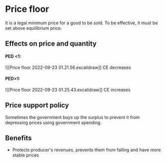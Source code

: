 # Price floor
It is a legal minimum price for a good to be sold. To be effective, it must be set above equilibrium price. 

## Effects on price and quantity
#### PED <1:
![[Price floor 2022-09-23 01.21.56.excalidraw]]
CE decreases
#### PED>1:
![[Price floor 2022-09-23 01.25.43.excalidraw]]
CE increases

## Price support policy
Sometimes the government buys up the surplus to prevent it from depressing prices using government spending.

## Benefits
- Protects producer's revenues, prevents them from falling and have more stable prices